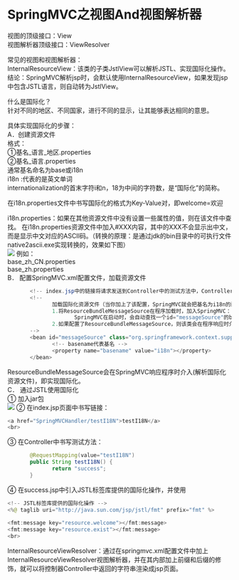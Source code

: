# SpringMVC之视图And视图解析器
视图的顶级接口：View<br/>
视图解析器顶级接口：ViewResolver
 
常见的视图和视图解析器：<br/>
InternalResourceView：该类的子类JstlView可以解析JSTL、实现国际化操作。<br/>
结论：SpringMVC解析jsp时，会默认使用InternalResourceView，如果发现jsp中包含JSTL语言，则自动转为JstlView。
 
什么是国际化？<br/>
针对不同的地区、不同国家，进行不同的显示，让其能够表达相同的意思。
 
具体实现国际化的步骤：<br/>
A．创建资源文件<br/>
格式：<br/>
①基名_语言_地区.properties<br/>
②基名_语言.properties<br/>
通常基名命名为base或i18n<br/>
i18n :代表的是英文单词<br/> internationalization的首末字符i和n，18为中间的字符数，是“国际化”的简称。
 
在i18n.properties文件中书写国际化的格式为Key-Value对，即welcome=欢迎
 
i18n.properties：如果在其他资源文件中没有设置一些属性的值，则在该文件中查找。
在i18n.properties资源文件中加入#XXX内容，其中的XXX不会显示出中文，而是显示中文对应的ASCII码。（转换的原理：是通过jdk的bin目录中的可执行文件native2ascii.exe实现转换的，效果如下图）<br/>
![](https://user-gold-cdn.xitu.io/2019/3/9/1696131674aa7408?w=564&h=241&f=png&s=6164)
例如：<br/>
base_zh_CN.properties<br/>
base_zh.properties<br/>
B． 配置SpringMVC.xml配置文件，加载资源文件<br/>
```java
       <!-- index.jsp中的链接将请求发送到Controller中的测试方法中，Controller响应到success.jsp页面，ResourceBundleMessageSource在响应时介入程序 -->
       <!--
              加载国际化资源文件（当你加上了该配置，SpringMVC就会把基名为i18n的配置文件自动加入进去 ）
              1.将ResourceBundleMessageSource在程序加载时，加入SpringMVC：
                     SpringMVC在启动时，会自动查找一个id="messageSource"的bean，如果有，则自动加载
              2.如果配置了ResourceBundleMessageSource，则该类会在程序响应时介入
       -->
       <bean id="messageSource" class="org.springframework.context.support.ResourceBundleMessageSource">
              <!-- basename代表基名 -->
              <property name="basename" value="i18n"></property>
       </bean>
```
ResourceBundleMessageSource会在SpringMVC响应程序时介入(解析国际化资源文件)，即实现国际化。<br/>
C． 通过JSTL使用国际化<br/>
① 加入jar包<br/>
![](https://user-gold-cdn.xitu.io/2019/3/9/1696136e35c56b58?w=397&h=221&f=png&s=9001)
② 在index.jsp页面中书写链接：<br/>
```java
<a href="SpringMVCHandler/testI18N">testI18N</a>
<br>
```
③ 在Controller中书写测试方法：<br/>
```java
       @RequestMapping(value="testI18N")
       public String testI18N() {
              return "success";
       }
```
④ 在success.jsp中引入JSTL标签库提供的国际化操作，并使用<br/>
```java
<!-- JSTL标签库提供的国际化操作 -->
<%@ taglib uri="http://java.sun.com/jsp/jstl/fmt" prefix="fmt" %>
 
<fmt:message key="resource.welcome"></fmt:message>
<fmt:message key="resource.exist"></fmt:message>
<br>
```
InternalResourceViewResolver：通过在springmvc.xml配置文件中加上InternalResourceViewResolver视图解析器，并在其内部加上前缀和后缀的修饰，就可以将控制器Controller中返回的字符串渲染成jsp页面。
